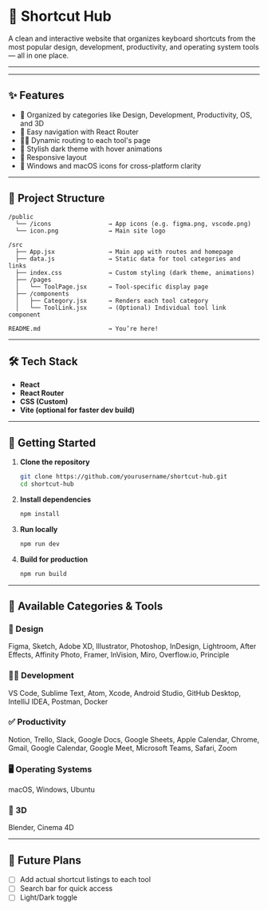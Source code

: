 # 🔗 Shortcut Hub

A clean and interactive website that organizes keyboard shortcuts from the most popular design, development, productivity, and operating system tools — all in one place.

---

---

## ✨ Features

- 🎯 Organized by categories like Design, Development, Productivity, OS, and 3D
- 🧭 Easy navigation with React Router
- 🧑‍💻 Dynamic routing to each tool's page
- 🎨 Stylish dark theme with hover animations
- 📱 Responsive layout
- 🍎 Windows and macOS icons for cross-platform clarity

---

## 🧱 Project Structure

```
/public
  └── /icons                → App icons (e.g. figma.png, vscode.png)
  └── icon.png              → Main site logo

/src
  ├── App.jsx               → Main app with routes and homepage
  ├── data.js               → Static data for tool categories and links
  ├── index.css             → Custom styling (dark theme, animations)
  ├── /pages
  │   └── ToolPage.jsx      → Tool-specific display page
  ├── /components
  │   ├── Category.jsx      → Renders each tool category
  │   └── ToolLink.jsx      → (Optional) Individual tool link component

README.md                   → You’re here!
```

---

## 🛠 Tech Stack

- **React**
- **React Router**
- **CSS (Custom)**
- **Vite (optional for faster dev build)**

---

## 🚀 Getting Started

1. **Clone the repository**
   ```bash
   git clone https://github.com/yourusername/shortcut-hub.git
   cd shortcut-hub
   ```

2. **Install dependencies**
   ```bash
   npm install
   ```

3. **Run locally**
   ```bash
   npm run dev
   ```

4. **Build for production**
   ```bash
   npm run build
   ```

---

## 📌 Available Categories & Tools

### 🎨 Design
Figma, Sketch, Adobe XD, Illustrator, Photoshop, InDesign, Lightroom, After Effects, Affinity Photo, Framer, InVision, Miro, Overflow.io, Principle

### 🧑‍💻 Development
VS Code, Sublime Text, Atom, Xcode, Android Studio, GitHub Desktop, IntelliJ IDEA, Postman, Docker

### ✅ Productivity
Notion, Trello, Slack, Google Docs, Google Sheets, Apple Calendar, Chrome, Gmail, Google Calendar, Google Meet, Microsoft Teams, Safari, Zoom

### 🖥️ Operating Systems
macOS, Windows, Ubuntu

### 🧊 3D
Blender, Cinema 4D

---

## 📍 Future Plans

- [ ] Add actual shortcut listings to each tool
- [ ] Search bar for quick access
- [ ] Light/Dark toggle
